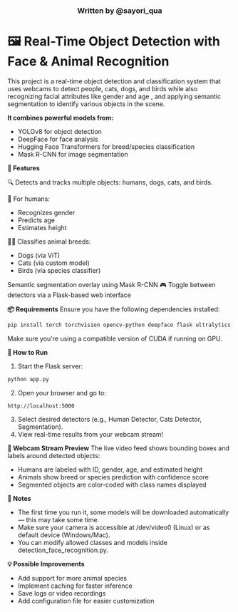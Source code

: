 <div align="center">
  <h3>Written by @sayori_qua</h3>
</div>

# 🖼️ Real-Time Object Detection with Face & Animal Recognition
This project is a real-time object detection and classification system that uses webcams to detect people, cats, dogs, and birds while also recognizing facial attributes like gender and age , and applying semantic segmentation to identify various objects in the scene.

**It combines powerful models from:**
- YOLOv8 for object detection
- DeepFace for face analysis
- Hugging Face Transformers for breed/species classification
- Mask R-CNN for image segmentation

**🧠 Features**

🔍 Detects and tracks multiple objects: humans, dogs, cats, and birds.

👥 For humans:
- Recognizes gender
- Predicts age
- Estimates height
  
🐶🐱 Classifies animal breeds:
- Dogs (via ViT)
- Cats (via custom model)
- Birds (via species classifier)
  
Semantic segmentation overlay using Mask R-CNN
🎮 Toggle between detectors via a Flask-based web interface

**📦 Requirements**
Ensure you have the following dependencies installed:

```bash 
pip install torch torchvision opencv-python deepface flask ultralytics pillow transformers
```

Make sure you're using a compatible version of CUDA if running on GPU.

**🚀 How to Run**
1. Start the Flask server:
```bash
python app.py
```
2. Open your browser and go to:
```bash
http://localhost:5000
```
3. Select desired detectors (e.g., Human Detector, Cats Detector, Segmentation).
4. View real-time results from your webcam stream!

**📸 Webcam Stream Preview**
The live video feed shows bounding boxes and labels around detected objects:

- Humans are labeled with ID, gender, age, and estimated height
- Animals show breed or species prediction with confidence score
- Segmented objects are color-coded with class names displayed
  
**📝 Notes**
- The first time you run it, some models will be downloaded automatically — this may take some time.
- Make sure your camera is accessible at /dev/video0 (Linux) or as default device (Windows/Mac).
- You can modify allowed classes and models inside detection_face_recognition.py.
  
**💡 Possible Improvements**
- Add support for more animal species
- Implement caching for faster inference
- Save logs or video recordings
- Add configuration file for easier customization
